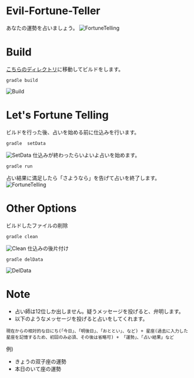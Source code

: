 # Evil-Fortune-Teller
あなたの運勢を占いましょう。 
![FortuneTelling](https://user-images.githubusercontent.com/49583698/120918725-d735a580-c6f0-11eb-831a-7861a81b846a.gif)

# Build
[こちらのディレクトリ](https://github.com/Rashoru-Infinity/advanced_1a_nlp/tree/master/src/exer3)に移動してビルドをします。  
```
gradle build
```
![Build](https://user-images.githubusercontent.com/49583698/120918682-9342a080-c6f0-11eb-9755-f971440a0888.gif)

# Let's Fortune Telling
ビルドを行った後、占いを始める前に仕込みを行います。  
```
gradle  setData
```
![SetData](https://user-images.githubusercontent.com/49583698/120918704-ba00d700-c6f0-11eb-96a9-76eb214ca110.gif)
仕込みが終わったらいよいよ占いを始めます。
```
gradle run
```
占い結果に満足したら「さようなら」を告げて占いを終了します。  
![FortuneTelling](https://user-images.githubusercontent.com/49583698/120918725-d735a580-c6f0-11eb-831a-7861a81b846a.gif)

# Other Options
ビルドしたファイルの削除
```
gradle clean
```
![Clean](https://user-images.githubusercontent.com/49583698/120918761-03e9bd00-c6f1-11eb-81d2-06654b2914e3.gif)
仕込みの後片付け
```
gradle delData
```
![DelData](https://user-images.githubusercontent.com/49583698/120918765-0ea45200-c6f1-11eb-8970-02ff173f4b95.gif)

# Note
- 占い師は12位しか出しません。疑うメッセージを投げると、弁明します。  
- 以下のようなメッセージを投げると占いをしてくれます。 
```
現在からの相対的な日にち(「今日」、「明後日」、「おととい」、など) + 星座(過去に入力した星座を記憶するため、初回のみ必須、その後は省略可) + 「運勢」、「占い結果」など
```
例)  
- きょうの双子座の運勢
- 本日のいて座の運勢
